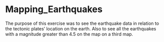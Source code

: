 # Mapping_Earthquakes

The purpose of this exercise was to see the earthquake data in relation to the tectonic plates’ location on the earth. Also to see all the earthquakes with a magnitude greater than 4.5 on the map on a third map. 
